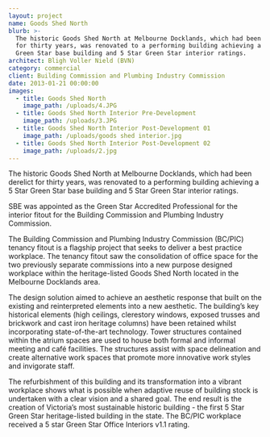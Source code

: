 ```yaml
---
layout: project
name: Goods Shed North
blurb: >-
  The historic Goods Shed North at Melbourne Docklands, which had been derelict
  for thirty years, was renovated to a performing building achieving a 5 Star
  Green Star base building and 5 Star Green Star interior ratings.
architect: Bligh Voller Nield (BVN)
category: commercial
client: Building Commission and Plumbing Industry Commission
date: 2013-01-21 00:00:00
images:
  - title: Goods Shed North
    image_path: /uploads/4.JPG
  - title: Goods Shed North Interior Pre-Development
    image_path: /uploads/3.JPG
  - title: Goods Shed North Interior Post-Development 01
    image_path: /uploads/goods shed interior.jpg
  - title: Goods Shed North Interior Post-Development 02
    image_path: /uploads/2.jpg
---
```



The historic Goods Shed North at Melbourne Docklands, which had been derelict for thirty years, was renovated to a performing building achieving a 5 Star Green Star base building and 5 Star Green Star interior ratings.

SBE was appointed as the Green Star Accredited Professional for the interior fitout for the Building Commission and Plumbing Industry Commission.

The Building Commission and Plumbing Industry Commission (BC/PIC) tenancy fitout is a flagship project that seeks to deliver a best practice workplace. The tenancy fitout saw the consolidation of office space for the two previously separate commissions into a new purpose designed workplace within the heritage-listed Goods Shed North located in the Melbourne Docklands area.

The design solution aimed to achieve an aesthetic response that built on the existing and reinterpreted elements into a new aesthetic. The building’s key historical elements (high ceilings, clerestory windows, exposed trusses and brickwork and cast iron heritage columns) have been retained whilst incorporating state-of-the-art technology. Tower structures contained within the atrium spaces are used to house both formal and informal meeting and café facilities. The structures assist with space delineation and create alternative work spaces that promote more innovative work styles and invigorate staff.

The refurbishment of this building and its transformation into a vibrant workplace shows what is possible when adaptive reuse of building stock is undertaken with a clear vision and a shared goal. The end result is the creation of Victoria’s most sustainable historic building - the first 5 Star Green Star heritage-listed building in the state. The BC/PIC workplace received a 5 star Green Star Office Interiors v1.1 rating.
